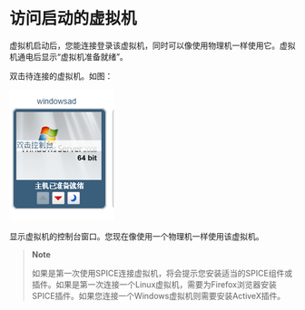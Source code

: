 # 访问启动的虚拟机

虚拟机启动后，您能连接登录该虚拟机，同时可以像使用物理机一样使用它。虚拟机通电后显示“虚拟机准备就绪”。

双击待连接的虚拟机。如图：

![图5](../images/user-run-vm-5.png)

显示虚拟机的控制台窗口。您现在像使用一个物理机一样使用该虚拟机。

> **Note**
>
> 如果是第一次使用SPICE连接虚拟机，将会提示您安装适当的SPICE组件或插件。如果是第一次连接一个Linux虚拟机，需要为Firefox浏览器安装SPICE插件。如果您连接一个Windows虚拟机则需要安装ActiveX插件。

